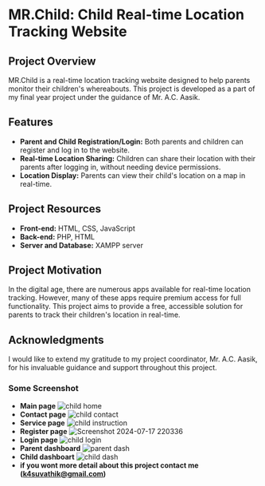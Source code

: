 # MR.Child: Child Real-time Location Tracking Website

## Project Overview
MR.Child is a real-time location tracking website designed to help parents monitor their children's whereabouts. This project is developed as a part of my final year project under the guidance of Mr. A.C. Aasik.

## Features
- **Parent and Child Registration/Login:** Both parents and children can register and log in to the website.
- **Real-time Location Sharing:** Children can share their location with their parents after logging in, without needing device permissions.
- **Location Display:** Parents can view their child's location on a map in real-time.

## Project Resources
- **Front-end:** HTML, CSS, JavaScript
- **Back-end:** PHP, HTML
- **Server and Database:** XAMPP server

## Project Motivation
In the digital age, there are numerous apps available for real-time location tracking. However, many of these apps require premium access for full functionality. This project aims to provide a free, accessible solution for parents to track their children's location in real-time.

## Acknowledgments
I would like to extend my gratitude to my project coordinator, Mr. A.C. Aasik, for his invaluable guidance and support throughout this project.

### Some Screenshot 
- **Main page**
  ![child home](https://github.com/user-attachments/assets/8ffc2782-89ef-45a4-abc4-74af67da04af)
- **Contact page**
  ![child contact](https://github.com/user-attachments/assets/3930511b-5529-4124-9506-fe1a3517e5f6)
- **Service page**
  ![child instruction](https://github.com/user-attachments/assets/277800a0-82ec-4d58-b763-e3a33d045afa)
- **Register page**
  ![Screenshot 2024-07-17 220336](https://github.com/user-attachments/assets/2d5e571d-63e6-4c61-9e14-e766902203e0)
- **Login page**
  ![child login](https://github.com/user-attachments/assets/bf482abc-2281-4acf-a05f-3f7e867f80a7)
- **Parent dashboard**
  ![parent dash](https://github.com/user-attachments/assets/35c0cdbb-6cff-49ea-afa9-fef581340185)
- **Child dashboart**
  ![child dash](https://github.com/user-attachments/assets/c3e56e11-f32a-451c-ba22-97ca4d670de2)
- **if you wont more detail about this project contact me (k4suvathik@gmail.com)**
